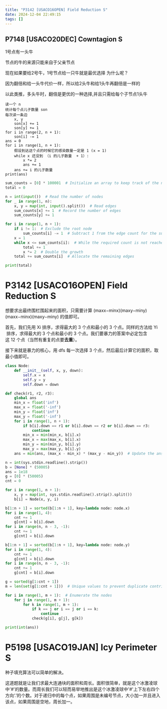 ```yaml
---
title: "P3142 [USACO16OPEN] Field Reduction S"
date: 2024-12-04 22:49:15
tags: []
---
```

## P7148 [USACO20DEC] Cowntagion S

1号点有一头牛

节点的牛的来源只能来自于父亲节点

现在如果要给2号牛，1号节点给一只牛就是最优选择
为什么呢？

因为翻倍和给一头牛代价一样，所以给2头牛和给1头牛再翻倍是一样的

以此类推，多头牛时，翻倍是更优的一种选择,并且只需给每个子节点1头牛

```
读一个 n
统计每个点儿子数量 son
每次读一条边
    x, y
    son[x] += 1
    son[y] += 1
for i in range(2, n + 1):
    son[i] -= 1
ans = 0
for i in range(1, n + 1):
    假设到达这个点的时候它的感染数量一定是 1 (x = 1)
    while x 还没到 （i 的儿子数量  + 1）:
        x *= 2
        ans += 1
    ans += i 的儿子数量
print(ans)
```

```py
sum_counts = [0] * 100001  # Initialize an array to keep track of the number of edges
total = 0

n = int(input())  # Read the number of nodes
for _ in range(1, n):
    x, y = map(int, input().split())  # Read edges
    sum_counts[x] += 1  # Record the number of edges
    sum_counts[y] += 1

for i in range(1, n + 1):
    if i != 1:  # Exclude the root node
        sum_counts[i] -= 1  # Subtract 1 from the edge count for the subtree
    x = 1
    while x <= sum_counts[i]:  # While the required count is not reached
        total += 1
        x *= 2  # Double the growth
    total += sum_counts[i]  # Allocate the remaining edges

print(total)
```

# P3142 [USACO16OPEN] Field Reduction S

想要求出最终围栏围起来的面积，只需要计算 (maxx−minx)(maxy−miny)(maxx−minx)(maxy−miny) 的值即可。

首先，我们先用 Xi​ 排序，求得最大的 3 个点和最小的 3 个点。同样的方法给 Yi​ 排序，求得最大的 3 个点和最小的 3 个点。我们要暴力的答案中必定包含这 12 个点（当然有重复的点要**去重**）。

接下来就是暴力的核心，用 dfs 每一次选择 3 个点，然后最后计算它的面积，取最小值即可。

```py
class Node:
    def __init__(self, x, y, down):
        self.x = x
        self.y = y
        self.down = down

def check(r1, r2, r3):
    global ans
    min_x = float('inf')
    max_x = float('-inf')
    min_y = float('inf')
    max_y = float('-inf')
    for i in range(1, n + 1):
        if b[i].down == r1 or b[i].down == r2 or b[i].down == r3:
            continue
        min_x = min(min_x, b[i].x)
        max_x = max(max_x, b[i].x)
        min_y = min(min_y, b[i].y)
        max_y = max(max_y, b[i].y)
    ans = min(ans, (max_x - min_x) * (max_y - min_y))  # Update the answer with the minimum value

n = int(sys.stdin.readline().strip())
b = [None] * (50005)
ans = 1e18
g = [0] * (50005)
cnt = 0

for i in range(1, n + 1):
    x, y = map(int, sys.stdin.readline().strip().split())
    b[i] = Node(x, y, i)

b[1:n + 1] = sorted(b[1:n + 1], key=lambda node: node.x)
for i in range(1, 4):
    cnt += 1
    g[cnt] = b[i].down
for i in range(n, n - 3, -1):
    cnt += 1
    g[cnt] = b[i].down

b[1:n + 1] = sorted(b[1:n + 1], key=lambda node: node.y)
for i in range(1, 4):
    cnt += 1
    g[cnt] = b[i].down
for i in range(n, n - 3, -1):
    cnt += 1
    g[cnt] = b[i].down

g = sorted(g[1:cnt + 1])
m = len(set(g[1:cnt + 1]))  # Unique values to prevent duplicate contributions.

for i in range(1, m + 1):  # Enumerate the nodes
    for j in range(1, m + 1):
        for k in range(1, m + 1):
            if k == j or i == j or i == k:
                continue
            check(g[i], g[j], g[k])

print(int(ans))
```

# P5198 [USACO19JAN] Icy Perimeter S

种子填充算法可以简单的解决。

这道题就是让我们求最大连通块的面积和周长。面积很简单，就是这个冰激凌球中'#'的数量。而周长我们可以轻而易举地推出是这个冰激凌球中'#'上下左右四个方向‘.’的个数。对于递归中的每个点，如果周围是未编号节点，大小加一并且进入该点，如果周围是空地，周长加一。

